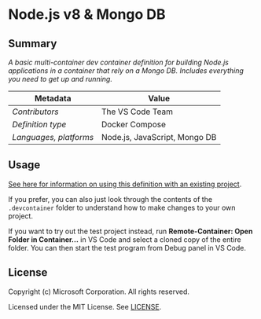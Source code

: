 # Node.js v8 & Mongo DB

## Summary

*A basic multi-container dev container definition for building Node.js applications in a  container that rely on a Mongo DB. Includes everything you need to get up and running.*

| Metadata | Value |  
|----------|-------|
| *Contributors* | The VS Code Team |
| *Definition type* | Docker Compose |
| *Languages, platforms* | Node.js, JavaScript, Mongo DB |

## Usage

[See here for information on using this definition with an existing project](../../README.md#using-a-definition).

If you prefer, you can also just look through the contents of the `.devcontainer` folder to understand how to make changes to your own project.

If you want to try out the test project instead, run **Remote-Container: Open Folder in Container...** in VS Code and select a cloned copy of the entire folder. You can then start the test program from Debug panel in VS Code.

## License

Copyright (c) Microsoft Corporation. All rights reserved.

Licensed under the MIT License. See [LICENSE](../../LICENSE).
